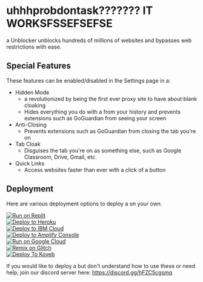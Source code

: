 # uhhhprobdontask??????? IT WORKSFSSEFSEFSE
a Unblocker unblocks hundreds of millions of websites and bypasses web restrictions with ease.

## Special Features
These features can be enabled/disabled in the Settings page in a:
 - Hidden Mode
   - a revolutionized by being the first ever proxy site to have about:blank cloaking
   - Hides everything you do with a from your history and prevents extensions such as GoGuardian from seeing your screen
 - Anti-Closing
   - Prevents extensions such as GoGuardian from closing the tab you're on
 - Tab Cloak
   - Disguises the tab you're on as something else, such as Google Classroom, Drive, Gmail, etc.
 - Quick Links
   - Access websites faster than ever with a click of a button

## Deployment
Here are various deployment options to deploy a on your own.

[![Run on Replit](https://raw.githubusercontent.com/BinBashBanana/deploy-buttons/master/buttons/remade/replit.svg)](https://replit.com/github/UtopiaUnblocker/Utopia)
<br>
[![Deploy to Heroku](https://raw.githubusercontent.com/BinBashBanana/deploy-buttons/master/buttons/remade/heroku.svg)](https://heroku.com/deploy/?template=https://github.com/UtopiaUnblocker/Utopia)
<br>
[![Deploy to IBM Cloud](https://raw.githubusercontent.com/BinBashBanana/deploy-buttons/master/buttons/remade/ibmcloud.svg)](https://cloud.ibm.com/devops/setup/deploy?repository=https://github.com/UtopiaUnblocker/Utopia)
<br>
[![Deploy to Amplify Console](https://raw.githubusercontent.com/BinBashBanana/deploy-buttons/master/buttons/remade/amplifyconsole.svg)](https://console.aws.amazon.com/amplify/home#/deploy?repo=https://github.com/UtopiaUnblocker/Utopia)
<br>
[![Run on Google Cloud](https://raw.githubusercontent.com/BinBashBanana/deploy-buttons/master/buttons/remade/googlecloud.svg)](https://deploy.cloud.run/?git_repo=https://github.com/UtopiaUnblocker/Utopia)
<br>
[![Remix on Glitch](https://binbashbanana.github.io/deploy-buttons/buttons/remade/glitch.svg)](https://glitch.com/edit/#!/import/github/UtopiaUnblocker/Utopia)
<br>
[![Deploy To Koyeb](https://binbashbanana.github.io/deploy-buttons/buttons/remade/koyeb.svg)](https://app.koyeb.com/deploy?type=git&repository=github.com/UtopiaUnblocker/Utopia&branch=main&name=Utopia)

If you would like to deploy a but don't understand how to use these or need help, join our discord server here: https://discord.gg/hFZC5cgsmq

